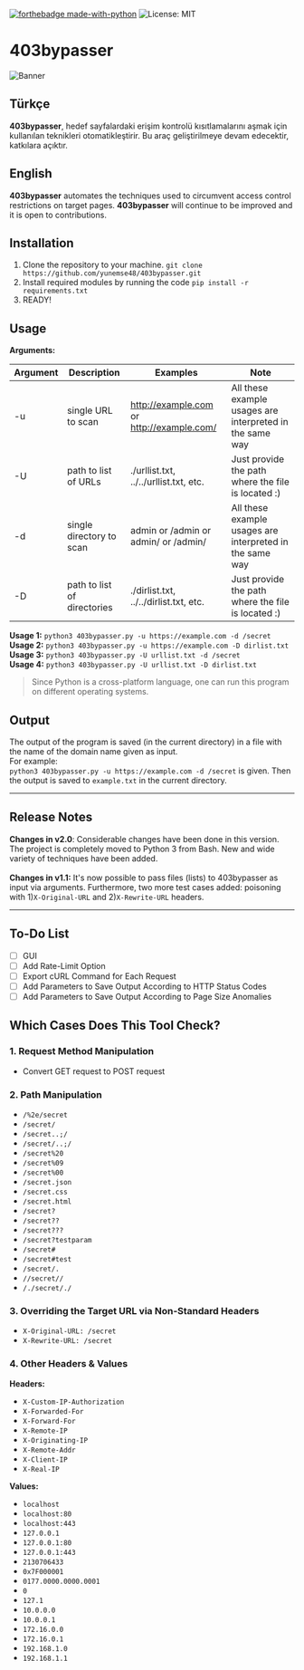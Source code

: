 [![forthebadge made-with-python](http://ForTheBadge.com/images/badges/made-with-python.svg)](https://www.python.org/)
![License: MIT](https://img.shields.io/badge/License-MIT-blue.svg)

# 403bypasser

![Banner](https://github.com/yunemse48/403bypasser/blob/master/img/banner.png?raw=true)

## Türkçe
**403bypasser**, hedef sayfalardaki erişim kontrolü kısıtlamalarını aşmak için kullanılan teknikleri otomatikleştirir. Bu araç geliştirilmeye devam edecektir, katkılara açıktır. 

## English 

**403bypasser** automates the techniques used to circumvent access control restrictions on target pages. **403bypasser** will continue to be improved and it is open to contributions.

## Installation

1. Clone the repository to your machine. `git clone https://github.com/yunemse48/403bypasser.git`
2. Install required modules by running the code `pip install -r requirements.txt`
3. READY!

## Usage

**Arguments:**<br>

| Argument | Description | Examples | Note |
| -------- | ----------- | ------- | ---- |
| -u | single URL to scan | http://example.com or http://example.com/ | All these example usages are interpreted in the same way |
| -U | path to list of URLs | ./urllist.txt, ../../urllist.txt, etc.  | Just provide the path where the file is located :) |
| -d | single directory to scan | admin or /admin or admin/ or /admin/ | All these example usages are interpreted in the same way |
| -D | path to list of directories | ./dirlist.txt, ../../dirlist.txt, etc.  | Just provide the path where the file is located :) |

**Usage 1:** `python3 403bypasser.py -u https://example.com -d /secret`<br>
**Usage 2:** `python3 403bypasser.py -u https://example.com -D dirlist.txt`<br>
**Usage 3:** `python3 403bypasser.py -U urllist.txt -d /secret`<br>
**Usage 4:** `python3 403bypasser.py -U urllist.txt -D dirlist.txt`<br>

> Since Python is a cross-platform language, one can run this program on different operating systems. 

## Output

The output of the program is saved (in the current directory) in a file with the name of the domain name given as input.<br>
For example: <br>
`python3 403bypasser.py -u https://example.com -d /secret` is given. Then the output is saved to `example.txt` in the current directory.
***

## Release Notes
**Changes in v2.0**: Considerable changes have been done in this version. The project is completely moved to Python 3 from Bash. New and wide variety of techniques have been added.<br>
<br>
**Changes in v1.1:** It's now possible to pass files (lists) to 403bypasser as input via arguments. Furthermore, two more test cases added: 
poisoning with 1)`X-Original-URL` and 2)`X-Rewrite-URL` headers. 

***

## To-Do List
- [ ] GUI
- [ ] Add Rate-Limit Option
- [ ] Export cURL Command for Each Request
- [ ] Add Parameters to Save Output According to HTTP Status Codes
- [ ] Add Parameters to Save Output According to Page Size Anomalies

## Which Cases Does This Tool Check?

### 1. Request Method Manipulation
- Convert GET request to POST request

### 2. Path Manipulation
- `/%2e/secret`
- `/secret/`
- `/secret..;/` 
- `/secret/..;/`
- `/secret%20`  
- `/secret%09`
- `/secret%00`
- `/secret.json`
- `/secret.css`
- `/secret.html`
- `/secret?`
- `/secret??`
- `/secret???`
- `/secret?testparam`
- `/secret#`
- `/secret#test`
- `/secret/.`
- `//secret//`
- `/./secret/./`

### 3. Overriding the Target URL via Non-Standard Headers
- `X-Original-URL: /secret`
- `X-Rewrite-URL: /secret`

### 4. Other Headers & Values 
**Headers:** 
- `X-Custom-IP-Authorization`
- `X-Forwarded-For`
- `X-Forward-For`
- `X-Remote-IP`
- `X-Originating-IP`
- `X-Remote-Addr`
- `X-Client-IP`
- `X-Real-IP`

**Values:**
- `localhost`
- `localhost:80`
- `localhost:443`
- `127.0.0.1`
- `127.0.0.1:80`
- `127.0.0.1:443`
- `2130706433`
- `0x7F000001`
- `0177.0000.0000.0001`
- `0`
- `127.1`
- `10.0.0.0`
- `10.0.0.1`
- `172.16.0.0`
- `172.16.0.1`
- `192.168.1.0`
- `192.168.1.1`

